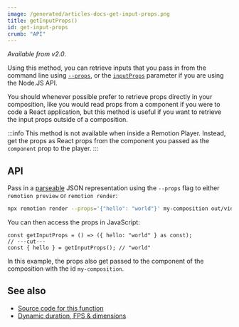 ```yaml
---
image: /generated/articles-docs-get-input-props.png
title: getInputProps()
id: get-input-props
crumb: "API"
---
```


_Available from v2.0_.

Using this method, you can retrieve inputs that you pass in from the command line using [`--props`](/docs/cli), or the [`inputProps`](/docs/ssr#render-a-video-programmatically) parameter if you are using the Node.JS API.

You should whenever possible prefer to retrieve props directly in your composition, like you would read props from a component if you were to code a React application, but this method is useful if you want to retrieve the input props outside of a composition.

:::info
This method is not available when inside a Remotion Player. Instead, get the props as React props from the component you passed as the `component` prop to the player.
:::

## API

Pass in a [parseable](/docs/cli) JSON representation using the `--props` flag to either `remotion preview` or `remotion render`:

```bash
npx remotion render --props='{"hello": "world"}' my-composition out/video.mp4
```

You can then access the props in JavaScript:

```tsx twoslash
const getInputProps = () => ({ hello: "world" } as const);
// ---cut---
const { hello } = getInputProps(); // "world"
```

In this example, the props also get passed to the component of the composition with the id `my-composition`.

## See also

- [Source code for this function](https://github.com/remotion-dev/remotion/blob/main/packages/core/src/config/input-props.ts)
- [Dynamic duration, FPS & dimensions](/docs/dynamic-metadata)
